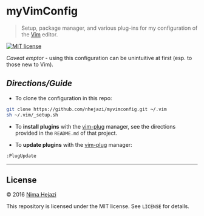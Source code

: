 # myVimConfig

> Setup, package manager, and various plug-ins for my configuration of the
> [Vim](http://www.vim.org/index.php) editor.

[![MIT license](http://img.shields.io/badge/license-MIT-brightgreen.svg)](http://opensource.org/licenses/MIT)

_Caveat emptor_ - using this configuration can be unintuitive at first (esp. to
those new to Vim).

## _**Directions/Guide**_

+ To clone the configuration in this repo:
```bash
git clone https://github.com/nhejazi/myvimconfig.git ~/.vim
sh ~/.vim/_setup.sh
```

+ To __install plugins__ with the
[vim-plug]((https://github.com/junegunn/vim-plug)) manager, see the directions
provided in the `README.md` of that project.

+ To __update plugins__ with the
[vim-plug](https://github.com/junegunn/vim-plug) manager:
```vim
:PlugUpdate
```

---

## License

&copy; 2016 [Nima Hejazi](http://nimahejazi.org)

This repository is licensed under the MIT license. See `LICENSE` for details.
